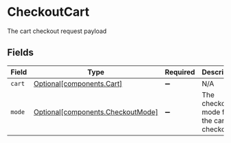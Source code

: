 # CheckoutCart

The cart checkout request payload


## Fields

| Field                                                                        | Type                                                                         | Required                                                                     | Description                                                                  |
| ---------------------------------------------------------------------------- | ---------------------------------------------------------------------------- | ---------------------------------------------------------------------------- | ---------------------------------------------------------------------------- |
| `cart`                                                                       | [Optional[components.Cart]](../../models/components/cart.md)                 | :heavy_minus_sign:                                                           | N/A                                                                          |
| `mode`                                                                       | [Optional[components.CheckoutMode]](../../models/components/checkoutmode.md) | :heavy_minus_sign:                                                           | The checkout mode for the cart checkout.                                     |